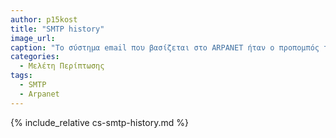 ```yaml
---
author: p15kost
title: "SMTP history"
image_url: 
caption: "Το σύστημα email που βασίζεται στο ARPANET ήταν ο προπομπός του σύγχρονου διαδικτύου και συγκεκριμένα του SMTP πρωτοκόλου. Το πρωτόκολλο SMTP παρουσιάστηκε δέκα χρόνια αργότερα από τον Jon Postel, τον «θεό του Διαδικτύου» της εποχής. Δούλεψε ακόμα πάνω στην εφαρμογή των πρωτοκόλλων ARPANET στις αρχές της δεκαετίας του 1970. Τον Νοέμβριο του 1981, δημοσίευσε το RFC788 με τίτλο «Simple Mail Transfer Protocol». Έτσθι ξεκίνησε επίσημα η ιστορία του."
categories:
  - Μελέτη Περίπτωσης
tags:
  - SMTP
  - Arpanet
---
```


{% include_relative cs-smtp-history.md %}
